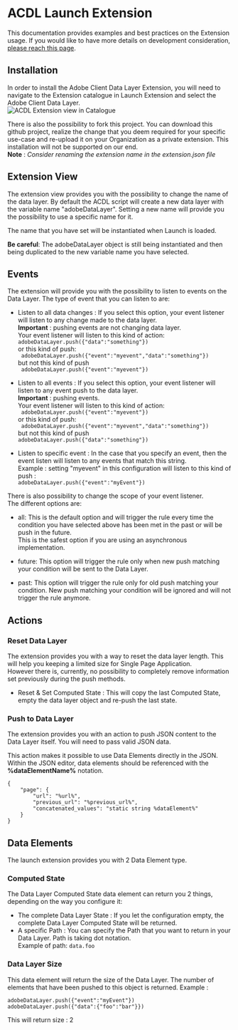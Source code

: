 # ACDL Launch Extension

This documentation provides examples and best practices on the Extension usage.
If you would like to have more details on development consideration, [please reach this page](./dev.md).

## Installation

In order to install the Adobe Client Data Layer Extension, you will need to navigate to the Extension catalogue in Launch Extension and select the Adobe Client Data Layer.\
![ACDL Extension view in Catalogue](./ACDL_extension.png)

There is also the possibility to fork this project. You can download this github project, realize the change that you deem required for your specific use-case and re-upload it on your Organization as a private extension.
This installation will not be supported on our end.<br>
**Note** : _Consider renaming the extension name in the extension.json file_

## Extension View

The extension view provides you with the possibility to change the name of the data layer.
By default the ACDL script will create a new data layer with the variable name "adobeDataLayer".
Setting a new name will provide you the possibility to use a specific name for it.

The name that you have set will be instantiated when Launch is loaded.

**Be careful**: The adobeDataLayer object is still being instantiated and then being duplicated to the new variable name you have selected.

## Events

The extension will provide you with the possibility to listen to events on the Data Layer. The type of event that you can listen to are:

* Listen to all data changes : If you select this option, your event listener will listen to any change made to the data layer.<br>
**Important** : pushing events are not changing data layer.<br>
Your event listener will listen to this kind of action:<br>
``` adobeDataLayer.push({"data":"something"}) ```<br>
or this kind of push: <br>
``` adobeDataLayer.push({"event":"myevent","data":"something"})```<br>
but not this kind of push<br>
``` adobeDataLayer.push({"event":"myevent"})```

* Listen to all events : If you select this option, your event listener will listen to any event push to the data layer.<br>
**Important** : pushing events.<br>
Your event listener will listen to this kind of action:<br>
``` adobeDataLayer.push({"event":"myevent"})```<br>
or this kind of push: <br>
``` adobeDataLayer.push({"event":"myevent","data":"something"})```<br>
but not this kind of push<br>
``` adobeDataLayer.push({"data":"something"}) ```

* Listen to specific event : In the case that you specify an event, then the event listen will listen to any events that match this string.<br>
Example : setting "myevent" in this configuration will listen to this kind of push : <br>
```adobeDataLayer.push({"event":"myEvent"})```

There is also possibility to change the scope of your event listener.<br>
The different options are:

* all: This is the default option and will trigger the rule every time the condition you have selected above has been met in the past or will be push in the future.<br>
This is the safest option if you are using an asynchronous implementation.

* future: This option will trigger the rule only when new push matching your condition will be sent to the Data Layer.

* past: This option will trigger the rule only for old push matching your condition. New push matching your condition will be ignored and will not trigger the rule anymore.

## Actions

### Reset Data Layer

The extension provides you with a way to reset the data layer length.
This will help you keeping a limited size for Single Page Application.<br>
However there is, currently, no possibility to completely remove information set previously during the push methods.

* Reset & Set Computed State : This will copy the last Computed State, empty the data layer object and re-push the last state.

### Push to Data Layer

The extension provides you with an action to push JSON content to the Data Layer itself. You will need to pass valid JSON data.

This action makes it possible to use Data Elements directly in the JSON. Within the JSON editor, data elements should be referenced with the **%dataElementName%** notation.

```
{
    "page": {
        "url": "%url%",
        "previous_url": "%previous_url%",
        "concatenated_values": "static string %dataElement%"
    }
}
```

## Data Elements

The launch extension provides you with 2 Data Element type.

### Computed State

The Data Layer Computed State data element can return you 2 things, depending on the way you configure it:

* The complete Data Layer State : If you let the configuration empty, the complete Data Layer Computed State will be returned.
* A specific Path : You can specify the Path that you want to return in your Data Layer. Path is taking dot notation. <br>
Example of path: `data.foo`

### Data Layer Size

This data element will return the size of the Data Layer. The number of elements that have been pushed to this object is returned.
Example :

```JS
adobeDataLayer.push({"event":"myEvent"})
adobeDataLayer.push({"data":{"foo":"bar"}})
```

This will return size : 2
